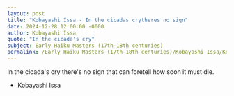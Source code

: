 ```yaml
---
layout: post
title: "Kobayashi Issa - In the cicadas crytheres no sign"
date: 2024-12-28 12:00:00 -0000
author: Kobayashi Issa
quote: "In the cicada's cry"
subject: Early Haiku Masters (17th–18th centuries)
permalink: /Early Haiku Masters (17th–18th centuries)/Kobayashi Issa/Kobayashi Issa - In the cicadas crytheres no sign
---
```


In the cicada's cry
there's no sign that can foretell
how soon it must die.

- Kobayashi Issa
